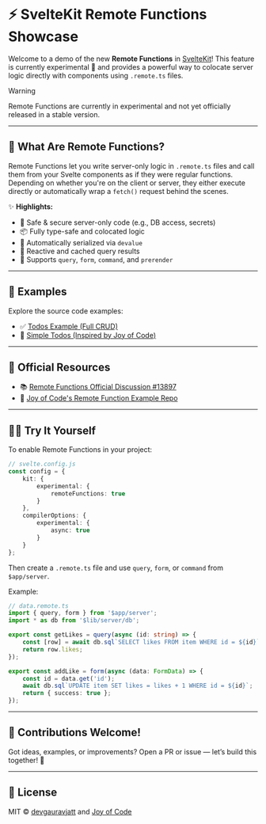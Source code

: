 # ⚡ SvelteKit Remote Functions Showcase

Welcome to a demo of the new **Remote Functions** in [SvelteKit](https://github.com/sveltejs/kit/discussions/13897)! This feature is currently experimental 🧪 and provides a powerful way to colocate server logic directly with components using `.remote.ts` files.

> [!WARNING]
> Remote Functions are currently in experimental and not yet officially released in a stable version.

---

## 🧪 What Are Remote Functions?

Remote Functions let you write server-only logic in `.remote.ts` files and call them from your Svelte components as if they were regular functions. Depending on whether you're on the client or server, they either execute directly or automatically wrap a `fetch()` request behind the scenes.

✨ **Highlights:**

- 🔐 Safe & secure server-only code (e.g., DB access, secrets)
- 📦 Fully type-safe and colocated logic
- 💨 Automatically serialized via `devalue`
- 🔄 Reactive and cached query results
- 🧩 Supports `query`, `form`, `command`, and `prerender`

---

## 📂 Examples

Explore the source code examples:

- ✅ [Todos Example (Full CRUD)](https://github.com/devgauravjatt/svelte-remote-functions-example/tree/main/src/routes/todos)
- 🧱 [Simple Todos (Inspired by Joy of Code)](https://github.com/devgauravjatt/svelte-remote-functions-example/tree/main/src/routes/todos-simple)

---

## 🔗 Official Resources

- 📚 [Remote Functions Official Discussion #13897](https://github.com/sveltejs/kit/discussions/13897)
- 🎥 [Joy of Code's Remote Function Example Repo](https://github.com/mattcroat/svelte-rpc-example)

---

## 🧑‍💻 Try It Yourself

To enable Remote Functions in your project:

```ts
// svelte.config.js
const config = {
	kit: {
		experimental: {
			remoteFunctions: true
		}
	},
	compilerOptions: {
		experimental: {
			async: true
		}
	}
};
```

Then create a `.remote.ts` file and use `query`, `form`, or `command` from `$app/server`.

Example:

```ts
// data.remote.ts
import { query, form } from '$app/server';
import * as db from '$lib/server/db';

export const getLikes = query(async (id: string) => {
	const [row] = await db.sql`SELECT likes FROM item WHERE id = ${id}`;
	return row.likes;
});

export const addLike = form(async (data: FormData) => {
	const id = data.get('id');
	await db.sql`UPDATE item SET likes = likes + 1 WHERE id = ${id}`;
	return { success: true };
});
```

---

## 📣 Contributions Welcome!

Got ideas, examples, or improvements? Open a PR or issue — let’s build this together! 🚀

---

## 📜 License

MIT © [devgauravjatt](https://github.com/devgauravjatt) and [Joy of Code](https://github.com/mattcroat)
